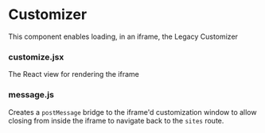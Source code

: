 Customizer
==========

This component enables loading, in an iframe, the Legacy Customizer

### customize.jsx

The React view for rendering the iframe

### message.js

Creates a `postMessage` bridge to the iframe'd customization window to allow closing from inside the iframe to navigate back to the `sites` route.
